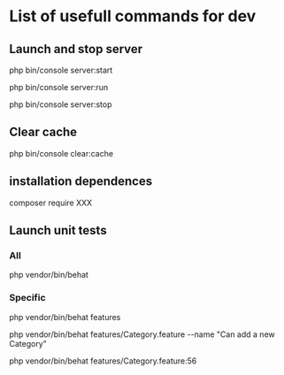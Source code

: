 # List of usefull commands for dev

## Launch and stop server

php bin/console server:start

php bin/console server:run

php bin/console server:stop

## Clear cache

php bin/console clear:cache

## installation dependences

composer require XXX

## Launch unit tests

### All

php vendor/bin/behat

### Specific

php vendor/bin/behat features

php vendor/bin/behat features/Category.feature --name "Can add a new Category"

php vendor/bin/behat features/Category.feature:56